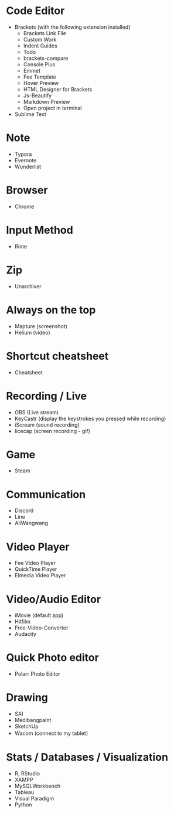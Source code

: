 # Code Editor
+ Brackets (with the following extension installed)
  + Brackets Link File
  + Custom Work
  + Indent Guides
  + Todo
  + brackets-compare
  + Console Plus
  + Emmet
  + Fee Template
  + Hover Preview
  + HTML Designer for Brackets
  + Js-Beautify
  + Markdown Preview
  + Open project in terminal
+ Sublime Text

# Note
+ Typora
+ Evernote
+ Wunderlist

# Browser
+ Chrome

# Input Method
+ Rime

# Zip
+ Unarchiver

# Always on the top
+ Mapture (screenshot)
+ Helium (video)

# Shortcut cheatsheet
+ Cheatsheet

# Recording / Live
+ OBS (Live stream)
+ KeyCastr (display the keystrokes you pressed while recording)
+ iScream (sound recording)
+ licecap (screen recording - gif)

# Game
+ Steam

# Communication
+ Discord
+ Line
+ AliWangwang

# Video Player
+ Fee Video Player
+ QuickTime Player
+ Elmedia Video Player

# Video/Audio Editor
+ iMovie (default app)
+ Hitfilm
+ Free-Video-Convertor
+ Audacity

# Quick Photo editor
+ Polarr Photo Editor

# Drawing
+ SAI
+ Medibangpaint
+ SketchUp
+ Wacom (connect to my tablet）

# Stats / Databases / Visualization
+ R, RStudio
+ XAMPP
+ MySQLWorkbench
+ Tableau
+ Visual Paradigm
+ Python
